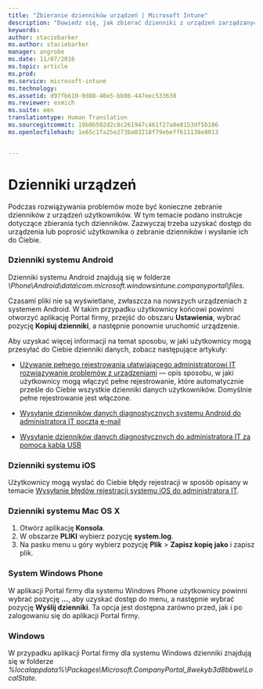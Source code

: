 ```yaml
---
title: "Zbieranie dzienników urządzeń | Microsoft Intune"
description: "Dowiedz się, jak zbierać dzienniki z urządzeń zarządzanych."
keywords: 
author: staciebarker
ms.author: staciebarker
manager: angrobe
ms.date: 11/07/2016
ms.topic: article
ms.prod: 
ms.service: microsoft-intune
ms.technology: 
ms.assetid: d97fb610-9d88-40e5-bb06-447eec533630
ms.reviewer: esmich
ms.suite: ems
translationtype: Human Translation
ms.sourcegitcommit: 19b0b502d2c8c261947c461f27a0e8153df5b186
ms.openlocfilehash: 1e65c1fa25e273ba03218f79ebeff611138e8013


---
```


# <a name="device-logs"></a>Dzienniki urządzeń

Podczas rozwiązywania problemów może być konieczne zebranie dzienników z urządzeń użytkowników. W tym temacie podano instrukcje dotyczące zbierania tych dzienników. Zazwyczaj trzeba uzyskać dostęp do urządzenia lub poprosić użytkownika o zebranie dzienników i wysłanie ich do Ciebie.

### <a name="android-logs"></a>Dzienniki systemu Android
Dzienniki systemu Android znajdują się w folderze *<Android Device>\Phone\Android\data\com.microsoft.windowsintune.companyportal\files*. 

Czasami pliki nie są wyświetlane, zwłaszcza na nowszych urządzeniach z systemem Android. W takim przypadku użytkownicy końcowi powinni otworzyć aplikację Portal firmy, przejść do obszaru **Ustawienia**, wybrać pozycję **Kopiuj dzienniki**, a następnie ponownie uruchomić urządzenie. 

Aby uzyskać więcej informacji na temat sposobu, w jaki użytkownicy mogą przesyłać do Ciebie dzienniki danych, zobacz następujące artykuły:

- [Używanie pełnego rejestrowania ułatwiającego administratorowi IT rozwiązywanie problemów z urządzeniami](/intune/enduser/use-verbose-logging-to-help-your-it-administrator-fix-device-issues-android) — opis sposobu, w jaki użytkownicy mogą włączyć pełne rejestrowanie, które automatycznie prześle do Ciebie wszystkie dzienniki danych użytkowników. Domyślnie pełne rejestrowanie jest włączone.

- [Wysyłanie dzienników danych diagnostycznych systemu Android do administratora IT pocztą e-mail](/intune/enduser/send-diagnostic-data-logs-to-your-it-administrator-using-email-android) 

- [Wysyłanie dzienników danych diagnostycznych do administratora IT za pomocą kabla USB](/intune/enduser/send-diagnostic-data-logs-to-your-it-administrator-using-a-usb-cable-android)

### <a name="ios-logs"></a>Dzienniki systemu iOS

Użytkownicy mogą wysłać do Ciebie błędy rejestracji w sposób opisany w temacie [Wysyłanie błędów rejestracji systemu iOS do administratora IT](/intune/enduser/send-errors-to-your-it-admin-ios).

### <a name="mac-os-x-logs"></a>Dzienniki systemu Mac OS X

1. Otwórz aplikację **Konsola**.
2. W obszarze **PLIKI** wybierz pozycję **system.log**.
3. Na pasku menu u góry wybierz pozycję **Plik** > **Zapisz kopię jako** i zapisz plik.

### <a name="windows-phone"></a>System Windows Phone

W aplikacji Portal firmy dla systemu Windows Phone użytkownicy powinni wybrać pozycję **…**, aby uzyskać dostęp do menu, a następnie wybrać pozycję **Wyślij dzienniki**. Ta opcja jest dostępna zarówno przed, jak i po zalogowaniu się do aplikacji Portal firmy.

### <a name="windows"></a>Windows

W przypadku aplikacji Portal firmy dla systemu Windows dzienniki znajdują się w folderze *%localappdata%\Packages\Microsoft.CompanyPortal_8wekyb3d8bbwe\LocalState*.



<!--HONumber=Nov16_HO2-->


